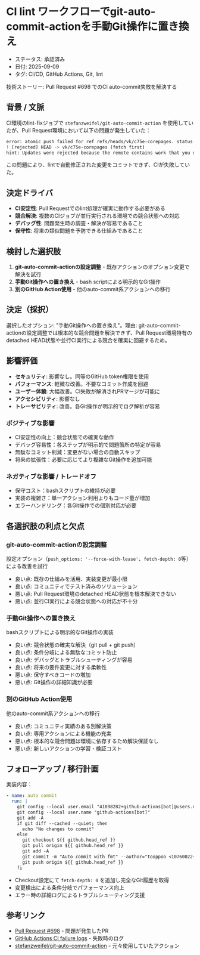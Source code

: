 # CI lint ワークフローでgit-auto-commit-actionを手動Git操作に置き換え

- ステータス: 承認済み
- 日付: 2025-09-09
- タグ: CI/CD, GitHub Actions, Git, lint

技術ストーリー: Pull Request #698 でのCI auto-commit失敗を解決する

## 背景 / 文脈

CI環境のlint-fixジョブで `stefanzweifel/git-auto-commit-action` を使用していたが、Pull Request環境において以下の問題が発生していた：

```bash
error: atomic push failed for ref refs/heads/vk/c75e-corepages. status: 5
! [rejected] HEAD -> vk/c75e-corepages (fetch first)
hint: Updates were rejected because the remote contains work that you do not have locally.
```

この問題により、lintで自動修正された変更をコミットできず、CIが失敗していた。

## 決定ドライバ

- **CI安定性**: Pull Requestでのlint処理が確実に動作する必要がある
- **競合解決**: 複数のCIジョブが並行実行される環境での競合状態への対応
- **デバッグ性**: 問題発生時の調査・解決が容易であること
- **保守性**: 将来の類似問題を予防できる仕組みであること

## 検討した選択肢

1. **git-auto-commit-actionの設定調整** - 既存アクションのオプション変更で解決を試行
2. **手動Git操作への置き換え** - bash scriptによる明示的なGit操作
3. **別のGitHub Action使用** - 他のauto-commit系アクションへの移行

## 決定（採択）

選択したオプション: "手動Git操作への置き換え"。理由: git-auto-commit-actionの設定調整では根本的な競合問題を解決できず、Pull Request環境特有のdetached HEAD状態や並行CI実行による競合を確実に回避するため。

## 影響評価

- **セキュリティ**: 影響なし。同等のGitHub token権限を使用
- **パフォーマンス**: 軽微な改善。不要なコミット作成を回避
- **ユーザー体験**: 大幅改善。CI失敗が解消されPRマージが可能に
- **アクセシビリティ**: 影響なし
- **トレーサビリティ**: 改善。各Git操作が明示的でログ解析が容易

### ポジティブな影響

- CI安定性の向上：競合状態での確実な動作
- デバッグ容易性：各ステップが明示的で問題箇所の特定が容易
- 無駄なコミット削減：変更がない場合の自動スキップ
- 将来の拡張性：必要に応じてより複雑なGit操作を追加可能

### ネガティブな影響 / トレードオフ

- 保守コスト：bashスクリプトの維持が必要
- 実装の複雑さ：単一アクション利用よりもコード量が増加
- エラーハンドリング：各Git操作での個別対応が必要

## 各選択肢の利点と欠点

### git-auto-commit-actionの設定調整

設定オプション（`push_options: '--force-with-lease'`、`fetch-depth: 0`等）による改善を試行

- 良い点: 既存の仕組みを活用、実装変更が最小限
- 良い点: コミュニティでテスト済みのソリューション
- 悪い点: Pull Request環境のdetached HEAD状態を根本解決できない
- 悪い点: 並行CI実行による競合状態への対応が不十分

### 手動Git操作への置き換え

bashスクリプトによる明示的なGit操作の実装

- 良い点: 競合状態の確実な解決（git pull + git push）
- 良い点: 条件分岐による無駄なコミット防止
- 良い点: デバッグとトラブルシューティングが容易
- 良い点: 将来の要件変更に対する柔軟性
- 悪い点: 保守すべきコードの増加
- 悪い点: Git操作の詳細知識が必要

### 別のGitHub Action使用

他のauto-commit系アクションへの移行

- 良い点: コミュニティ実績のある別解決策
- 良い点: 専用アクションによる機能の充実
- 悪い点: 根本的な競合問題は環境に依存するため解決保証なし
- 悪い点: 新しいアクションの学習・検証コスト

## フォローアップ / 移行計画

実装内容：

```yaml
- name: auto commit
  run: |
    git config --local user.email "41898282+github-actions[bot]@users.noreply.github.com"
    git config --local user.name "github-actions[bot]"
    git add -A
    if git diff --cached --quiet; then
      echo "No changes to commit"
    else
      git checkout ${{ github.head_ref }}
      git pull origin ${{ github.head_ref }}
      git add -A
      git commit -m "Auto commit with fmt" --author="tooppoo <10760022+tooppoo@users.noreply.github.com>"
      git push origin ${{ github.head_ref }}
    fi
```

- Checkout設定にて `fetch-depth: 0` を追加し完全なGit履歴を取得
- 変更検出による条件分岐でパフォーマンス向上
- エラー時の詳細ログによるトラブルシューティング支援

## 参考リンク

- [Pull Request #698](https://github.com/tooppoo/armoredcore-extreme-mercenaries/pull/698) - 問題が発生したPR
- [GitHub Actions CI failure logs](https://github.com/tooppoo/armoredcore-extreme-mercenaries/actions/runs/17544399037) - 失敗時のログ
- [stefanzweifel/git-auto-commit-action](https://github.com/stefanzweifel/git-auto-commit-action) - 元々使用していたアクション